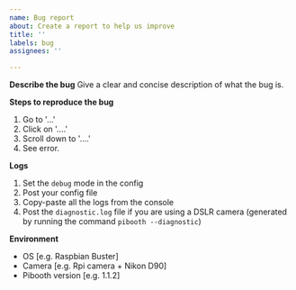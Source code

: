 ```yaml
---
name: Bug report
about: Create a report to help us improve
title: ''
labels: bug
assignees: ''

---
```


**Describe the bug**
Give a clear and concise description of what the bug is.

**Steps to reproduce the bug**
1. Go to '...'
2. Click on '....'
3. Scroll down to '....'
4. See error.

**Logs**
1. Set the `debug` mode in the config
2. Post your config file
3. Copy-paste all the logs from the console
4. Post the `diagnostic.log` file if you are using a DSLR camera (generated by running the command `pibooth --diagnostic`)

**Environment**
 - OS [e.g. Raspbian Buster]
 - Camera [e.g. Rpi camera + Nikon D90]
 - Pibooth version [e.g. 1.1.2]
